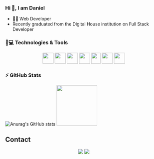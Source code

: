 ### Hi 👋, I am Daniel
* 🧑‍💻 Web Developer
* Recently graduated from the Digital House institution on Full Stack Developer

### 🚀💻 Technologies & Tools
<p align="center">
  <img src="https://cdn.jsdelivr.net/gh/devicons/devicon/icons/javascript/javascript-original.svg" width="35" height="35"/> 
  <img src="https://cdn.jsdelivr.net/gh/devicons/devicon/icons/html5/html5-original.svg" width="35" height="35"/>
  <img src="https://cdn.jsdelivr.net/gh/devicons/devicon/icons/css3/css3-original.svg" width='35' height="35"/>
  <img src="https://cdn.jsdelivr.net/gh/devicons/devicon/icons/react/react-original.svg" width='35' height="35" />
  <img src="https://cdn.jsdelivr.net/gh/devicons/devicon/icons/mysql/mysql-original-wordmark.svg" width='30' height="35"/>
  <img src="https://cdn.jsdelivr.net/gh/devicons/devicon/icons/nodejs/nodejs-original.svg" width='35' height="35"/>
  <img src="https://cdn.jsdelivr.net/gh/devicons/devicon/icons/git/git-original.svg" width='35' height="35"/>
</p>



### ⚡ GitHub Stats
![Anurag's GitHub stats](https://github-readme-stats.vercel.app/api?username=DanielFiilho07&show_icons=true&theme=vision-friendly-dark)
<img height="130em" src="https://github-readme-stats-eight-theta.vercel.app/api/top-langs/?username=DanielFiilho07&layout=compact&langs_count=8&theme=vision-friendly-dark"/>

## Contact
<div align="center">
<a href = "mailto:dielfilho17@gmail.com"><img src="https://img.shields.io/badge/Gmail-D14836?style=for-the-badge&logo=gmail&logoColor=white" target="_blank"></a>
<a href="https://www.linkedin.com/in/daniel-gede%C3%A3o-810b1524a/ target="_blank"><img src="https://img.shields.io/badge/-LinkedIn-%230077B5?style=for-the-badge&logo=linkedin&logoColor=white" target="_blank"></a>
</div>

